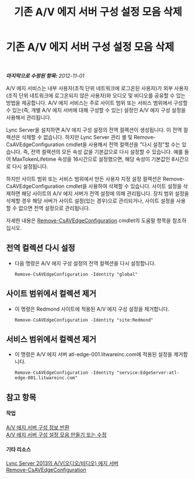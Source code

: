 ﻿---
title: 기존 A/V 에지 서버 구성 설정 모음 삭제
TOCTitle: 기존 A/V 에지 서버 구성 설정 모음 삭제
ms:assetid: 668d3613-e464-4b68-967a-cfff90b9ce4b
ms:mtpsurl: https://technet.microsoft.com/ko-kr/library/JJ688077(v=OCS.15)
ms:contentKeyID: 49885790
ms.date: 08/24/2015
mtps_version: v=OCS.15
ms.translationtype: HT
---

# 기존 A/V 에지 서버 구성 설정 모음 삭제

 

_**마지막으로 수정된 항목:** 2012-11-01_

A/V 에지 서비스는 내부 사용자(조직 단위 네트워크에 로그온된 사용자)가 외부 사용자(조직 단위 네트워크에 로그온되지 않은 사용자)와 오디오 및 비디오를 공유할 수 있는 방법을 제공합니다. A/V 에지 서비스는 주로 사이트 범위 또는 서비스 범위에서 구성할 수 있는(즉, 개별 A/V 에지 서버에 대해 구성할 수 있는) 설정인 A/V 에지 구성 설정을 사용해서 관리됩니다.

Lync Server을 설치하면 A/V 에지 구성 설정의 전역 컬렉션이 생성됩니다. 이 전역 컬렉션은 삭제할 수 없습니다. 하지만 Lync Server 관리 셸 및 Remove-CsAVEdgeConfiguration cmdlet을 사용해서 전역 컬렉션을 "다시 설정"할 수는 있습니다. 즉, 전역 컬렉션의 모든 속성 값을 기본값으로 다시 설정할 수 있습니다. 예를 들어 MaxTokenLifetime 속성을 16시간으로 설정했으면, 해당 속성이 기본값인 8시간으로 다시 설정됩니다.

하지만 사이트 범위 또는 서비스 범위에서 만든 사용자 지정 설정 컬렉션은 Remove-CsAVEdgeConfiguration cmdlet을 사용하여 삭제할 수 있습니다. 사이트 설정을 삭제하면 해당 사이트의 A/V 에지 서버가 전역 설정에 의해 관리됩니다. 장치 범위 설정을 삭제할 경우 해당 서버가 사이트 설정(있는 경우)으로 관리되거나, 사이트 설정을 사용할 수 없으면 전역 설정으로 관리됩니다.

자세한 내용은 [Remove-CsAVEdgeConfiguration](https://docs.microsoft.com/en-us/powershell/module/skype/Remove-CsAVEdgeConfiguration) cmdlet의 도움말 항목을 참조하십시오.

## 전역 컬렉션 다시 설정

  - 다음 명령은 A/V 에지 구성 설정의 전역 컬렉션을 다시 설정합니다.
    
        Remove-CsAVEdgeConfiguration -Identity "global"

## 사이트 범위에서 컬렉션 제거

  - 이 명령은 Redmond 사이트에 적용된 A/V 에지 구성 설정을 제거합니다.
    
        Remove-CsAVEdgeConfiguration -Identity "site:Redmond"

## 서비스 범위에서 컬렉션 제거

  - 이 명령은 A/V 에지 서버 atl-edge-001.litwareinc.com에 적용된 설정을 제거합니다.
    
        Remove-CsAVEdgeConfiguration -Identity "service:EdgeServer:atl-edge-001.litwareinc.com"

## 참고 항목

#### 작업

[A/V 에지 서버 구성 정보 반환](lync-server-2013-return-a-v-edge-server-configuration-information.md)  
[A/V 에지 서버 구성 설정 모음 만들기 또는 수정](lync-server-2013-create-or-modify-a-collection-of-a-v-edge-server-configuration-settings.md)  

#### 기타 리소스

[Lync Server 2013의 A/V(오디오/비디오) 에지 서버](lync-server-2013-audio-video-a-v-edge-servers.md)  
[Remove-CsAVEdgeConfiguration](https://docs.microsoft.com/en-us/powershell/module/skype/Remove-CsAVEdgeConfiguration)

